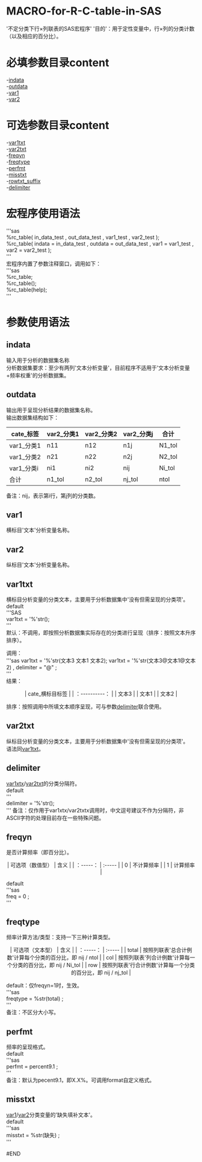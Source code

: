 # MACRO-for-R-C-table-in-SAS
  '不定分类下行×列联表的SAS宏程序'
  '目的'：用于定性变量中，行×列的分类计数（以及相应的百分比）。

# 必填参数目录content
-[indata](#indata)  
-[outdata](#outdata)  
-[var1](#var1)  
-[var2](#var2)  

# 可选参数目录content
-[var1txt](#var1txt)  
-[var2txt](#var2txt)  
-[freqyn](#freqyn)  
-[freqtype](#freqtype)  
-[perfmt](#perfmt)  
-[misstxt](#misstxt)  
-[rowtxt_suffix](#rowtxt_suffix)  
-[delimiter](#delimiter)  

# 宏程序使用语法
'''sas  
%rc_table( in_data_test , out_data_test , var1_test , var2_test );  
%rc_table( indata = in_data_test , outdata = out_data_test , var1 = var1_test , var2 =  var2_test );  
'''  
  宏程序内置了参数注释窗口，调用如下：  
  '''sas  
  %rc_table;  
  %rc_table();  
  %rc_table(help);  
  '''  

# 参数使用语法
## indata
  输入用于分析的数据集名称  
  分析数据集要求：至少有两列'文本分析变量'，目前程序不适用于'文本分析变量+频率权重'的分析数据集。  
  
## outdata
  输出用于呈现分析结果的数据集名称。    
  输出数据集结构如下：  
  
<div align="center">

| cate_标签   | var2_分类1 | var2_分类2 | var2_分类j  |   合计   |
| ----------  | -----------| ----------  | -----------|-----------|
| var1_分类1  | n11        | n12         | n1j        | N1_tol    |
| var1_分类2  | n21        | n22         | n2j        | N2_tol    |
| var1_分类i  | ni1        | ni2         | nij        | Ni_tol    |
| 合计        | n1_tol     | n2_tol      |  nj_tol    | ntol      |

</div>

备注：nij，表示第i行，第j列的分类数。  

## var1
  横标目'文本'分析变量名称。    
  
## var2
  纵标目'文本'分析变量名称。  

## var1txt
  横标目分析变量的分类文本，主要用于分析数据集中'没有但需呈现的分类项'。  
  default  
  '''SAS  
  var1txt = '%'str();  
  '''  
  默认：不调用，即按照分析数据集实际存在的分类进行呈现（排序：按照文本升序排序）。    

  调用：  
  '''sas
  var1txt = '%'str(文本3 文本1 文本2);
  var1txt = '%'str(文本3@文本1@文本2) , delimiter = "@" ;  
  '''  
  结果：  
  
<div align="center">

| cate_横标目标签  | 
| ：----------： | 
| 文本3 | 
| 文本1 | 
| 文本2 |
    
</div>
  
  排序：按照调用中所填文本顺序呈现，可与参数[delimiter](#delimiter)联合使用。  
  
## var2txt
  纵标目分析变量的分类文本，主要用于分析数据集中'没有但需呈现的分类项'。  
  语法同[var1txt](##var1txt)。  

## delimiter
  [var1xtx](#var1txt)/[var2txt](#var2txt)的分类分隔符。  
  default  
  '''  
  delimiter = '%'str();  
  '''
  备注：仅作用于var1xtx/var2txtx调用时，中文逗号建议不作为分隔符，非ASCⅡ字符的处理目前存在一些特殊问题。
  

## freqyn
  是否计算频率（即百分比）。 

<div align="center">

| 可选项（数值型）  |   含义      |
| ：-----：         | :-----     |
| 0                 | 不计算频率  |
| 1                 |  计算频率   |

 </div>  
    
  default  
  '''sas  
  freq = 0 ;  
  '''  

## freqtype
  频率计算方法/类型：支持一下三种计算类型。  
<div align="center">
    
| 可选项（文本型）  |   含义      |
| ：-----：         | :-----     |
| total             | 按照列联表'总合计例数'计算每个分类的百分比，即 nij / ntol  |
| col               | 按照列联表'列合计例数'计算每一个分类的百分比，即 nij / Ni_tol   |
| row               | 按照列联表'行合计例数'计算每一个分类的百分比，即 nij / nj_tol  |

</div>
  
  default：仅freqyn=1时，生效。  
  '''sas  
  freqtype = %str(total) ;  
  '''  
  备注：不区分大小写。  

## perfmt  
  频率的呈现格式。  
  default  
  '''sas  
  perfmt = percent9.1 ;   
  '''  
  备注：默认为pecent9.1，即X.X%。可调用format自定义格式。  
  

## misstxt
  [var1](#var1)/[var2](#var2)分类变量的'缺失填补文本'。  
  default  
  '''sas  
  misstxt = %str(缺失) ;  
  '''  
  
#END
    









